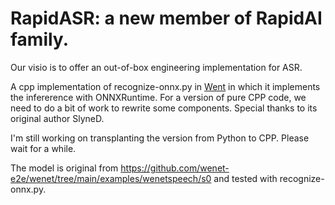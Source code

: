 # RapidASR: a new member of RapidAI family.

Our visio is to offer an out-of-box engineering implementation for ASR.

A cpp implementation of recognize-onnx.py in [Went](https://github.com/wenet-e2e/wenet) in which it implements the infererence with ONNXRuntime. For a version of pure CPP code, we need to do a bit of work to rewrite some components.
Special thanks to its original author SlyneD.



I'm still working on transplanting the version  from Python to CPP. Please wait for a while.

The model is original from https://github.com/wenet-e2e/wenet/tree/main/examples/wenetspeech/s0 and tested with recognize-onnx.py.


